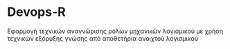 # Devops-R
Εφαρμογή τεχνικών αναγνώρισης ρόλων μηχανικών λογισμικού με χρήση  τεχνικών εξόρυξης γνώσης από αποθετήρια ανοιχτού λογισμικού
